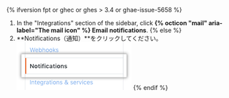 {% ifversion fpt or ghec or ghes > 3.4 or ghae-issue-5658 %}
1. In the "Integrations" section of the sidebar, click **{% octicon "mail" aria-label="The mail icon" %} Email notifications**.
{% else %}
1. **Notifications（通知）**をクリックしてください。 ![サイドバーの通知ボタン](/assets/images/help/settings/notifications_menu.png)
{% endif %}
